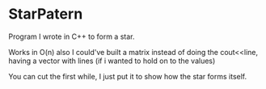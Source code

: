 # StarPatern

Program I wrote in C++ to form a star.

Works in O(n) also I could've built a matrix instead of doing the cout<<line, having a vector with lines (if i wanted to hold on to the values)

You can cut the first while, I just put it to show how the star forms itself.
